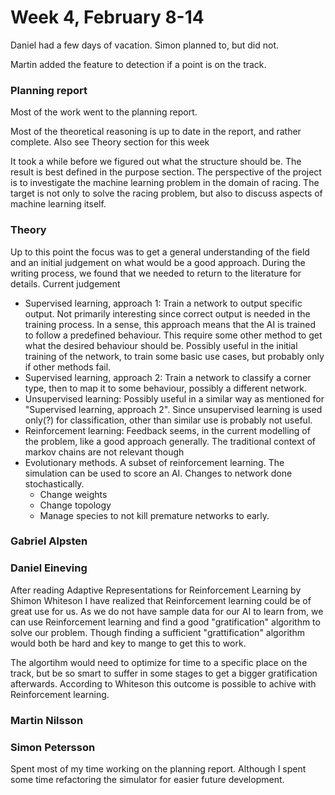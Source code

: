 # Week 4, February 8-14
Daniel had a few days of vacation. Simon planned to, but did not. 

Martin added the feature to detection if a point is on the track.

### Planning report
Most of the work went to the planning report. 

Most of the theoretical reasoning is up to date in the report, and rather complete. Also see Theory section for this week

It took a while before we figured out what the structure should be. The result is best defined in the purpose section. The perspective of the project is to investigate the machine learning problem in the domain of racing. The target is not only to solve the racing problem, but also to discuss aspects of machine learning itself.

### Theory
Up to this point the focus was to get a general understanding of the field and an initial judgement on what would be a good approach. During the writing process, we found that we needed to return to the literature for details. Current judgement
 - Supervised learning, approach 1: Train a network to output specific output. Not primarily interesting since correct output is needed in the training process. In a sense, this approach means that the AI is trained to follow a predefined behaviour. This require some other method to get what the desired behaviour should be. Possibly useful in the initial training of the network, to train some basic use cases, but probably only if other methods fail.
 - Supervised learning, approach 2: Train a network to classify a corner type, then to map it to some behaviour, possibly a different network.
 - Unsupervised learning: Possibly useful in a similar way as mentioned for "Supervised learning, approach 2". Since unsupervised learning is used only(?) for classification, other than similar use is probably not useful. 
 - Reinforcement learning: Feedback seems, in the current modelling of the problem, like a good approach generally. The traditional context of markov chains are not relevant though
 - Evolutionary methods. A subset of reinforcement learning. The simulation can be used to score an AI. Changes to network done stochastically.
    - Change weights
    - Change topology
    - Manage species to not kill premature networks to early.



### Gabriel Alpsten

### Daniel Eineving

After reading Adaptive Representations for Reinforcement Learning by Shimon Whiteson I have realized that Reinforcement learning could be of great use for us. As we do not have sample data for our AI to learn from, we can use Reinforcement learning and find a good "gratification" algorithm to solve our problem. Though finding a sufficient "grattification" algorithm would both be hard and key to mange to get this to work. 

The algortihm would need to optimize for time to a specific place on the track, but be so smart to suffer in some stages to get a bigger gratification afterwards. According to Whiteson this outcome is possible to achive with Reinforcement learning.


### Martin Nilsson

### Simon Petersson

Spent most of my time working on the planning report. Although I spent some time refactoring the simulator for easier future development.
